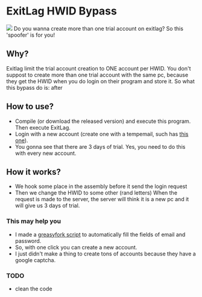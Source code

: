 # ExitLag HWID Bypass
<img src="https://www.exitlag.com/img/exitlag.png">
Do you wanna create more than one trial account on exitlag? So this 'spoofer' is for you!

## Why? 

Exitlag limit the trial account creation to ONE account per HWID. You don't suppost to create more than one trial account with the same pc, because they get the HWID when you do login on their program and store it.
So what this bypass do is: after 

## How to use?
- Compile (or download the released version) and execute this program. Then execute ExitLag.
- Login with a new account (create one with a tempemail, such has <a href="https://www.developermail.com/mail/">this one</a>).
- You gonna see that there are 3 days of trial.
Yes, you need to do this with every new account.
    
## How it works?
  - We hook some place in the assembly before it send the login request
  - Then we change the HWID to some other (rand letters)
  When the request is made to the server, the server will think it is a new pc and it will give us 3 days of trial.		

### This may help you

 - I made a <a href="https://greasyfork.org/pt-BR/scripts/420383-automatic-create-account-exitlag">greasyfork script</a> to automatically fill the fields of email and password. 
 - So, with one click you can create a new account.
 - I just didn't make a thing to create tons of accounts because they have a google captcha.


### TODO
 - clean the code
